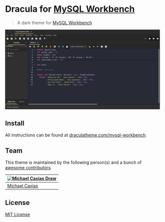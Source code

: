 # Dracula for [MySQL Workbench](https://www.mysql.com/products/workbench/)

> A dark theme for [MySQL Workbench](https://www.mysql.com/products/workbench/)

![Screenshot](./screenshot.png)

## Install

All instructions can be found at [draculatheme.com/mysql-workbench](https://draculatheme.com/mysql-workbench).

## Team

This theme is maintained by the following person(s) and a bunch of [awesome contributors](https://github.com/dracula/mysql-workbench/graphs/contributors).

| [![Michael Caxias Draw](https://avatars.githubusercontent.com/u/79621661?s=96&v=4)](https://github.com/michaelcaxias) |
| --- |
| [Michael Caxias](https://github.com/michaelcaxias) |

## License

[MIT License](./LICENSE)
